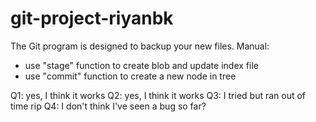 # git-project-riyanbk


The Git program is designed to backup your new files. 
Manual:
- use "stage" function to create blob and update index file
- use "commit" function to create a new node in tree

Q1: yes, I think it works 
Q2: yes, I think it works 
Q3: I tried but ran out of time rip
Q4: I don't think I've seen a bug so far?